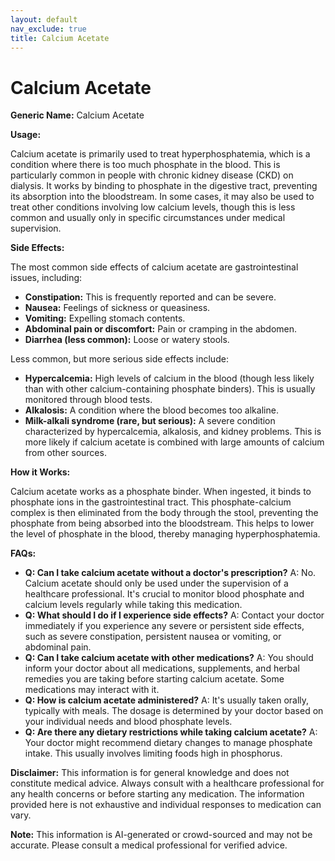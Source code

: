 ```yaml
---
layout: default
nav_exclude: true
title: Calcium Acetate
---
```


# Calcium Acetate

**Generic Name:** Calcium Acetate

**Usage:**

Calcium acetate is primarily used to treat hyperphosphatemia, which is a condition where there is too much phosphate in the blood.  This is particularly common in people with chronic kidney disease (CKD) on dialysis. It works by binding to phosphate in the digestive tract, preventing its absorption into the bloodstream.  In some cases, it may also be used to treat other conditions involving low calcium levels, though this is less common and usually only in specific circumstances under medical supervision.


**Side Effects:**

The most common side effects of calcium acetate are gastrointestinal issues, including:

* **Constipation:** This is frequently reported and can be severe.
* **Nausea:** Feelings of sickness or queasiness.
* **Vomiting:**  Expelling stomach contents.
* **Abdominal pain or discomfort:**  Pain or cramping in the abdomen.
* **Diarrhea (less common):** Loose or watery stools.


Less common, but more serious side effects include:

* **Hypercalcemia:** High levels of calcium in the blood (though less likely than with other calcium-containing phosphate binders).  This is usually monitored through blood tests.
* **Alkalosis:** A condition where the blood becomes too alkaline.
* **Milk-alkali syndrome (rare, but serious):** A severe condition characterized by hypercalcemia, alkalosis, and kidney problems. This is more likely if calcium acetate is combined with large amounts of calcium from other sources.


**How it Works:**

Calcium acetate works as a phosphate binder.  When ingested, it binds to phosphate ions in the gastrointestinal tract. This phosphate-calcium complex is then eliminated from the body through the stool, preventing the phosphate from being absorbed into the bloodstream.  This helps to lower the level of phosphate in the blood, thereby managing hyperphosphatemia.


**FAQs:**

* **Q: Can I take calcium acetate without a doctor's prescription?**  A: No. Calcium acetate should only be used under the supervision of a healthcare professional.  It's crucial to monitor blood phosphate and calcium levels regularly while taking this medication.
* **Q: What should I do if I experience side effects?** A: Contact your doctor immediately if you experience any severe or persistent side effects, such as severe constipation, persistent nausea or vomiting, or abdominal pain.
* **Q: Can I take calcium acetate with other medications?** A:  You should inform your doctor about all medications, supplements, and herbal remedies you are taking before starting calcium acetate. Some medications may interact with it.
* **Q: How is calcium acetate administered?** A: It's usually taken orally, typically with meals.  The dosage is determined by your doctor based on your individual needs and blood phosphate levels.
* **Q: Are there any dietary restrictions while taking calcium acetate?** A: Your doctor might recommend dietary changes to manage phosphate intake.  This usually involves limiting foods high in phosphorus.


**Disclaimer:** This information is for general knowledge and does not constitute medical advice. Always consult with a healthcare professional for any health concerns or before starting any medication.  The information provided here is not exhaustive and individual responses to medication can vary.


**Note:** This information is AI-generated or crowd-sourced and may not be accurate. Please consult a medical professional for verified advice.